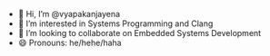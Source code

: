 - 👋 Hi, I’m @vyapakanjayena 
- 👀 I’m interested in Systems Programming and Clang
- 💞️ I’m looking to collaborate on Embedded Systems Development
- 😄 Pronouns: he/hehe/haha
